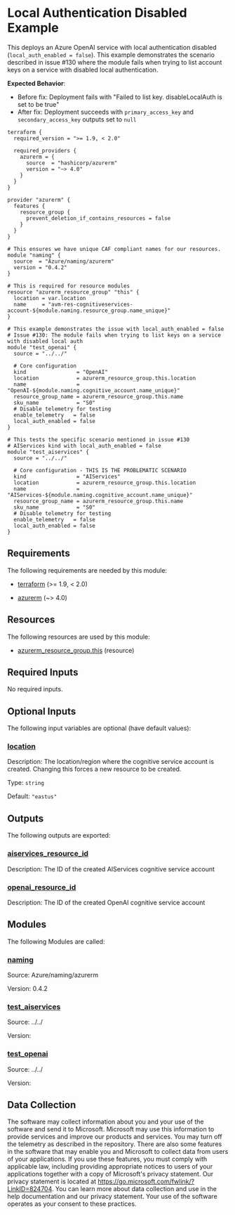 <!-- BEGIN_TF_DOCS -->
<!-- Code generated by terraform-docs. DO NOT EDIT. -->
# Local Authentication Disabled Example

This deploys an Azure OpenAI service with local authentication disabled (`local_auth_enabled = false`). This example demonstrates the scenario described in issue #130 where the module fails when trying to list account keys on a service with disabled local authentication.

**Expected Behavior**:
- Before fix: Deployment fails with "Failed to list key. disableLocalAuth is set to be true"
- After fix: Deployment succeeds with `primary_access_key` and `secondary_access_key` outputs set to `null`

```hcl
terraform {
  required_version = ">= 1.9, < 2.0"

  required_providers {
    azurerm = {
      source  = "hashicorp/azurerm"
      version = "~> 4.0"
    }
  }
}

provider "azurerm" {
  features {
    resource_group {
      prevent_deletion_if_contains_resources = false
    }
  }
}

# This ensures we have unique CAF compliant names for our resources.
module "naming" {
  source  = "Azure/naming/azurerm"
  version = "0.4.2"
}

# This is required for resource modules
resource "azurerm_resource_group" "this" {
  location = var.location
  name     = "avm-res-cognitiveservices-account-${module.naming.resource_group.name_unique}"
}

# This example demonstrates the issue with local_auth_enabled = false
# Issue #130: The module fails when trying to list keys on a service with disabled local auth
module "test_openai" {
  source = "../../"

  # Core configuration
  kind                = "OpenAI"
  location            = azurerm_resource_group.this.location
  name                = "OpenAI-${module.naming.cognitive_account.name_unique}"
  resource_group_name = azurerm_resource_group.this.name
  sku_name            = "S0"
  # Disable telemetry for testing
  enable_telemetry   = false
  local_auth_enabled = false
}

# This tests the specific scenario mentioned in issue #130
# AIServices kind with local_auth_enabled = false
module "test_aiservices" {
  source = "../../"

  # Core configuration - THIS IS THE PROBLEMATIC SCENARIO
  kind                = "AIServices"
  location            = azurerm_resource_group.this.location
  name                = "AIServices-${module.naming.cognitive_account.name_unique}"
  resource_group_name = azurerm_resource_group.this.name
  sku_name            = "S0"
  # Disable telemetry for testing
  enable_telemetry   = false
  local_auth_enabled = false
}
```

<!-- markdownlint-disable MD033 -->
## Requirements

The following requirements are needed by this module:

- <a name="requirement_terraform"></a> [terraform](#requirement\_terraform) (>= 1.9, < 2.0)

- <a name="requirement_azurerm"></a> [azurerm](#requirement\_azurerm) (~> 4.0)

## Resources

The following resources are used by this module:

- [azurerm_resource_group.this](https://registry.terraform.io/providers/hashicorp/azurerm/latest/docs/resources/resource_group) (resource)

<!-- markdownlint-disable MD013 -->
## Required Inputs

No required inputs.

## Optional Inputs

The following input variables are optional (have default values):

### <a name="input_location"></a> [location](#input\_location)

Description: The location/region where the cognitive service account is created. Changing this forces a new resource to be created.

Type: `string`

Default: `"eastus"`

## Outputs

The following outputs are exported:

### <a name="output_aiservices_resource_id"></a> [aiservices\_resource\_id](#output\_aiservices\_resource\_id)

Description: The ID of the created AIServices cognitive service account

### <a name="output_openai_resource_id"></a> [openai\_resource\_id](#output\_openai\_resource\_id)

Description: The ID of the created OpenAI cognitive service account

## Modules

The following Modules are called:

### <a name="module_naming"></a> [naming](#module\_naming)

Source: Azure/naming/azurerm

Version: 0.4.2

### <a name="module_test_aiservices"></a> [test\_aiservices](#module\_test\_aiservices)

Source: ../../

Version:

### <a name="module_test_openai"></a> [test\_openai](#module\_test\_openai)

Source: ../../

Version:

<!-- markdownlint-disable-next-line MD041 -->
## Data Collection

The software may collect information about you and your use of the software and send it to Microsoft. Microsoft may use this information to provide services and improve our products and services. You may turn off the telemetry as described in the repository. There are also some features in the software that may enable you and Microsoft to collect data from users of your applications. If you use these features, you must comply with applicable law, including providing appropriate notices to users of your applications together with a copy of Microsoft's privacy statement. Our privacy statement is located at <https://go.microsoft.com/fwlink/?LinkID=824704>. You can learn more about data collection and use in the help documentation and our privacy statement. Your use of the software operates as your consent to these practices.
<!-- END_TF_DOCS -->